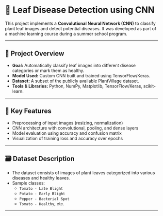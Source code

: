 # 🌿 Leaf Disease Detection using CNN

This project implements a **Convolutional Neural Network (CNN)** to classify plant leaf images and detect potential diseases. It was developed as part of a machine learning course during a summer school program.

---

## 📌 Project Overview

- **Goal:** Automatically classify leaf images into different disease categories or mark them as healthy.
- **Model Used:** Custom CNN built and trained using TensorFlow/Keras.
- **Dataset:** A subset of the publicly available PlantVillage dataset.
- **Tools & Libraries:** Python, NumPy, Matplotlib, TensorFlow/Keras, scikit-learn.

---

## 🧠 Key Features

- Preprocessing of input images (resizing, normalization)
- CNN architecture with convolutional, pooling, and dense layers
- Model evaluation using accuracy and confusion matrix
- Visualization of training loss and accuracy over epochs

---

## 🗃️ Dataset Description

- The dataset consists of images of plant leaves categorized into various diseases and healthy leaves.
- Sample classes:
  - `Tomato - Late Blight`
  - `Potato - Early Blight`
  - `Pepper - Bacterial Spot`
  - `Tomato - Healthy`, etc.
    
---
